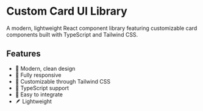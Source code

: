 # Custom Card UI Library

A modern, lightweight React component library featuring customizable card components built with TypeScript and Tailwind CSS.

## Features

- 🎯 Modern, clean design
- 📱 Fully responsive
- 🎨 Customizable through Tailwind CSS
- 💪 TypeScript support
- 🚀 Easy to integrate
- 🪶 Lightweight


```

```